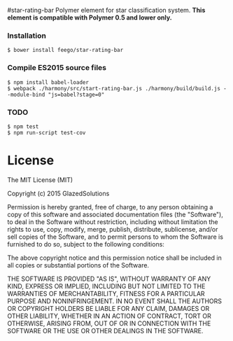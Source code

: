 #star-rating-bar
Polymer element for star classification system.
**This element is compatible with Polymer 0.5 and lower only.**  

### Installation

```
$ bower install feego/star-rating-bar
```

### Compile ES2015 source files

```
$ npm install babel-loader
$ webpack ./harmony/src/start-rating-bar.js ./harmony/build/build.js --module-bind "js=babel?stage=0"
```

### TODO

```
$ npm test
$ npm run-script test-cov
```

# License

The MIT License (MIT)

Copyright (c) 2015 GlazedSolutions

Permission is hereby granted, free of charge, to any person obtaining a copy
of this software and associated documentation files (the "Software"), to deal
in the Software without restriction, including without limitation the rights
to use, copy, modify, merge, publish, distribute, sublicense, and/or sell
copies of the Software, and to permit persons to whom the Software is
furnished to do so, subject to the following conditions:

The above copyright notice and this permission notice shall be included in all
copies or substantial portions of the Software.

THE SOFTWARE IS PROVIDED "AS IS", WITHOUT WARRANTY OF ANY KIND, EXPRESS OR
IMPLIED, INCLUDING BUT NOT LIMITED TO THE WARRANTIES OF MERCHANTABILITY,
FITNESS FOR A PARTICULAR PURPOSE AND NONINFRINGEMENT. IN NO EVENT SHALL THE
AUTHORS OR COPYRIGHT HOLDERS BE LIABLE FOR ANY CLAIM, DAMAGES OR OTHER
LIABILITY, WHETHER IN AN ACTION OF CONTRACT, TORT OR OTHERWISE, ARISING FROM,
OUT OF OR IN CONNECTION WITH THE SOFTWARE OR THE USE OR OTHER DEALINGS IN THE
SOFTWARE.
